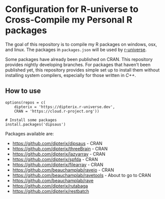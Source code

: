# Configuration for R-universe to Cross-Compile my Personal R packages

The goal of this repository is to compile my R packages on windows, osx, and linux. The packages in `packages.json` will be used by [r-universe](https://dipterix.r-universe.dev/ui#builds).

Some packages have already been published on CRAN. This repository provides nightly developing branches. For packages that haven't been published yet, this repository provides simple set up to install them without installing system compilers, especially for those written in *C++*.

## How to use

```
options(repos = c(
    dipterix = 'https://dipterix.r-universe.dev',
    CRAN = 'https://cloud.r-project.org'))

# Install some packages
install.packages('dipsaus')
```

Packages available are:

* https://github.com/dipterix/dipsaus - CRAN
* https://github.com/dipterix/threeBrain - CRAN
* https://github.com/dipterix/lazyarray - CRAN
* https://github.com/dipterix/spfda - CRAN
* https://github.com/dipterix/filearray - CRAN
* https://github.com/beauchamplab/raveio - CRAN
* https://github.com/beauchamplab/ravetools - About to go to CRAN
* https://github.com/beauchamplab/rave
* https://github.com/dipterix/rutabaga
* https://github.com/dipterix/restbatch
